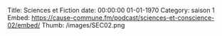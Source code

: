 Title: Sciences et Fiction
date: 00:00:00 01-01-1970
Category: saison 1
Embed: https://cause-commune.fm/podcast/sciences-et-conscience-02/embed/
Thumb: /images/SEC02.png